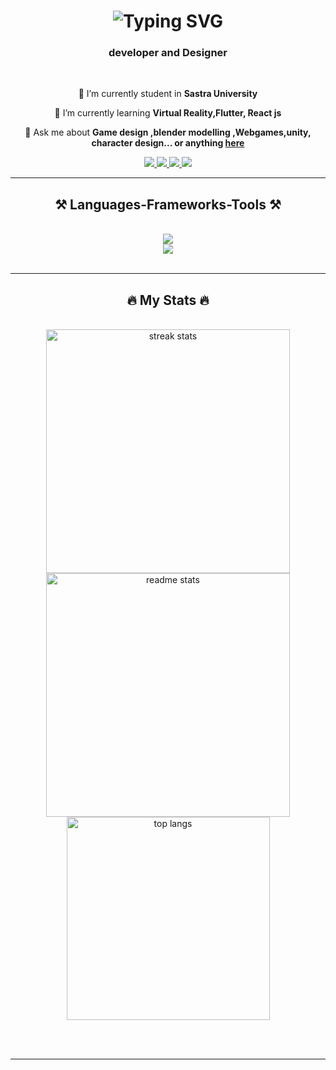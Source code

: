 

<h1 align="center">

  <img src="https://readme-typing-svg.herokuapp.com/?font=Righteous&size=35&color=red&center=true&vCenter=true&width=500&height=70&duration=4000&lines=Hey+Everyone!+👋;+I'm+Jeeva+Krishna!;" alt="Typing SVG" />



 
</h1>

<h3 align="center"> developer and Designer </h3>

<br/>

<div align="center">
 
 🔭 I’m currently student in **Sastra University**
 
 🌱 I’m currently learning **Virtual Reality,Flutter, React js**

💬 Ask me about **Game design ,blender modelling ,Webgames,unity, character design... or anything [here](https://github.com/Jeevakrishna/Jeevakrishna/issues)**

 </div>
 
<div align="center"> 
  <a href="mailto:jeevakrishna073@gmail.com">
    <img src="https://img.shields.io/badge/Gmail-333333?style=for-the-badge&logo=gmail&logoColor=red" />
  </a>
  <a href="https://linkedin.com/in/jeevakrishna73" target="_blank">
    <img src="https://img.shields.io/badge/LinkedIn-0077B5?style=for-the-badge&logo=linkedin&logoColor=white" target="_blank" />
  </a>
     </a>
   
   <a href="https://twitter.com/Jeevakrish73" target="_blank">
     <img src="https://img.shields.io/badge/Twitter-1DA1F2?style=for-the-badge&logo=twitter&logoColor=white" target="_blank" /> 
    </a>
    <a href="https://www.instagram.com/jeevakrishna._.73/" target="_blank">
     <img src="https://img.shields.io/badge/Instagram-E4405F?style=for-the-badge&logo=instagram&logoColor=white" target="_blank" /> 
  </a>
 
</div>

 <hr/>
 
<h2 align="center">⚒️ Languages-Frameworks-Tools ⚒️</h2>
<br/>
<div align="center">
    <img src="https://skillicons.dev/icons?i=unity,blender,cpp,mongodb,java,mysql,threejs,python,figma" /><br>
    <img src="https://skillicons.dev/icons?i=html,css,javascript,react js,vscode,github,git,tailwind,nextjs,typescript,drizzle" />
   
</div>

<br/>
<hr/>



<h2 align="center">🔥 My Stats 🔥</h2>
<br>
<div align=center>
  <img width=390 src="https://github-readme-streak-stats-salesp07.vercel.app/?user=Jeevakrishna&count_private=true&theme=react&border_radius=10" alt="streak stats"/>
  <img width=390 src="https://github-readme-stats-salesp07.vercel.app/api?username=Jeevakrishna&count_private=true&show_icons=true&theme=react&rank_icon=github&border_radius=10" alt="readme stats" />
  <br/>
  <img width=325 align="center" src="https://github-readme-stats-salesp07.vercel.app/api/top-langs/?username=Jeevakrishna&hide=HTML&langs_count=8&layout=compact&theme=react&border_radius=10&size_weight=0.5&count_weight=0.5&exclude_repo=github-readme-stats" alt="top langs" />
</div>

<br/><br/>
<hr/>

